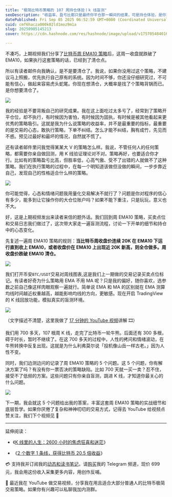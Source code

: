 ```yaml
---
title: "极简比特币策略的 107 周持仓体验丨k 线盲测"
seoDescription: "收益率、盈亏比都只是最终你平仓那一瞬间的结果，可是持仓体验，是你拿住仓位无时无刻都要忍耐、等待的煎熬过程。收益再好，如果和你的性子不合，你拿不住，都是虚的。"
datePublished: Fri Sep 05 2025 06:52:59 GMT+0000 (Coordinated Universal Time)
cuid: cmf6hacza000k02ld1moz9m1a
slug: 20250905145213
cover: https://cdn.hashnode.com/res/hashnode/image/upload/v1757054840168/7198c1c2-dd3c-4bec-abef-0f19559091f8.jpeg

---
```


不凑巧，上期视频我们分享了[比特币周 EMA10 策略](https://mp.weixin.qq.com/s/80Z1_c4v-rmdAcavAzbUyw)后，这周一收盘就跌破了 EMA10，如果执行这套策略的话，已经到了清仓点。

所以有读者邮件向我确认，是不是要清仓了。我说，如果你没用过这个策略，不建议马上照搬，优先执行自己原有的系统。因为时间不够，你还没仔细研究过，不可能有信心，做起来容易虎头蛇尾。你现在想清仓，大概率是找了个策略背锅而已。是你想要清仓了。

![](https://cdn.hashnode.com/res/hashnode/image/upload/v1757054923970/ab930a77-d25b-422a-8541-18d92a167910.png)

我的经验是不要背叛自己的研究成果。我在这上面吃过太多亏了，经常到了策略开平仓位，却不执行，有时候因为害怕，有时候因为固执，有时候是被其他看起来更优秀的策略吸引。这就是我为什么说策略的收益率，并不是最重要的指标，最重要的是交易的心态，敢执行策略，下单不纠结。怎么才能不纠结，胸有成竹，先见而不惑。预见过最好和最坏的情况，自然就不慌了。

还有读者邮件里问我觉得某某大 V 的策略怎么样。我说，不管任何人的任何策略，都需要你亲自做回测，用 K 线验证理论对不对。策略再好，也要适合你才行。比如有的策略盈亏比高，但胜率低，心高气傲、受不了出错的人就做不了这种策略。我们在执行策略的过程中，在每一个明知道该做但没做的瞬间，一步步靠近自己，发现自己的性格适合什么样的策略。

![](https://cdn.hashnode.com/res/hashnode/image/upload/v1757054916177/680257f6-e9bb-4a73-ad24-63c819d832d4.png)

你可能觉得，心态和情绪问题我用量化交易解决不就行了？问题是你对程序的信心有多少，能多到让它操作你的大仓位账户吗？如果不能下重注，只是玩玩，意义也不大。

好，这是上期视频发出来读者来信的题外话。我们回到周 EMA10 策略，买卖点位和交易日志我们做过了，这次带大家走一遍盲测流程，讨论一下开单的细节和持仓中的心态变化。

先复述一遍周 EMA10 策略的规则：**当比特币周收盘价连续 20K 在 EMA10 下运行直到收上 EMA10，或者收盘价在 EMA10 上出现近 20K 新高，则全仓做多。周收盘价跌破 EMA10 清仓。**

![](https://cdn.hashnode.com/res/hashnode/image/upload/v1757055021250/e1598506-50e2-4241-a9a6-f0d1c0a9caf3.png)

我们打开币安`BTC/USDT`交易对周线图表,这是我们上一期做的交易记录买卖点位标记。有读者好奇为什么策略用 EMA 不用 MA 呢？只是我的偏好，随你喜欢，选参数之前自己像这样肉眼观察一遍就行。简单说 EMA 和 MA 的区别就在 EMA 测算均线时间越近权重越高，越能影响均线的方向，更敏感。现在开启 TradingView 的 K 线回放功能，模拟真实的盲测环境。

![](https://cdn.hashnode.com/res/hashnode/image/upload/v1757054931115/249d6779-ecbd-4cce-8c81-ba62b796ed9f.jpeg)

（文字描述不清楚，这里我做了 [17 分钟的 YouTube 视频](https://youtu.be/tnla184OEi4)讲解 🎞️）

我们用 700 多天，107 根周 K 线，走完了比特币一轮牛熊。后面还有 300 多根，碍于时长，暂时不继续了。在这 700 多天的过程中，人性的拷问和情绪波动，在牛熊转换中反复出现。这就是为什么利弗莫尔说「投机像山岳一样古老。」因为人性不变。

同时，我们边测边问的记录了周 EMA10 策略的 5 个问题。这 5 个问题，你有解决方案了吗？有没有你一票否决的策略缺陷。比如 700 天就一买一卖？忍不住，接受不了低频的方案。这些问题只有你亲自盲测，跳进 K 线，才知道你最关心的什么问题。

![](https://cdn.hashnode.com/res/hashnode/image/upload/v1757055043746/3814cfe0-3435-4d02-9519-4191aabddd59.png)

下一期，我会就这 5 个问题给出我的答案，丰富这套周 EMA10 策略的实战细节和底层哲学。如果你厌倦了复杂和神神叨叨的交易方式，记得去 YouTube 给视频点赞关注，我们下个视频见 👋

---

延伸阅读：

* 《[K 线里的人生：2600 小时的焦虑狂喜和迷茫](https://mp.weixin.qq.com/s/t3SMla9eEJjB9j2tCJooTg?payreadticket=HF3E73WCYRmCcUqqimItfgD3FMBlXq2a1ss8ho19wvucgV12g_LvLodVmwpFOadMM5mmi5w)》
    
* 《[2 个数字 1 条线，获得比特币 20.5 倍收益](https://mp.weixin.qq.com/s/80Z1_c4v-rmdAcavAzbUyw)》
    

💳 支持我并订阅我的[动态和读书笔记](https://mp.weixin.qq.com/s/u9sg3KBe9k3L3oOUZcRd5w)，请[购买](http://atimelogger.mikecrm.com/0SSigrh)我的 Telegram 频道，现价 699 元，我会用这份收入采集更多内容，用创作反哺。

📖 最近我在 YouTube 做交易视频，分享我在用且适合大部分普通人的比特币极简交易策略。如果你有兴趣可以私聊我加内测群。